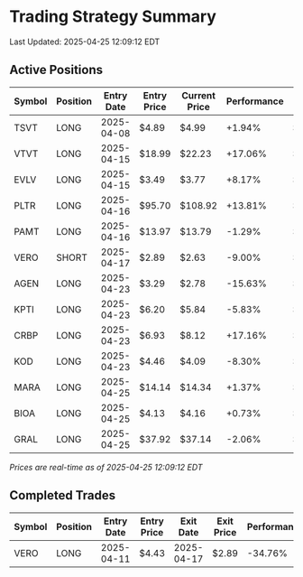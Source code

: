 # Trading Strategy Summary

Last Updated: 2025-04-25 12:09:12 EDT

## Active Positions

| Symbol | Position | Entry Date | Entry Price | Current Price | Performance | P/L per Share |
|--------|----------|------------|-------------|---------------|-------------|--------------|
| TSVT | LONG | 2025-04-08 | $4.89 | $4.99 | +1.94% | $+0.10 |
| VTVT | LONG | 2025-04-15 | $18.99 | $22.23 | +17.06% | $+3.24 |
| EVLV | LONG | 2025-04-15 | $3.49 | $3.77 | +8.17% | $+0.28 |
| PLTR | LONG | 2025-04-16 | $95.70 | $108.92 | +13.81% | $+13.22 |
| PAMT | LONG | 2025-04-16 | $13.97 | $13.79 | -1.29% | $-0.18 |
| VERO | SHORT | 2025-04-17 | $2.89 | $2.63 | -9.00% | $-0.26 |
| AGEN | LONG | 2025-04-23 | $3.29 | $2.78 | -15.63% | $-0.52 |
| KPTI | LONG | 2025-04-23 | $6.20 | $5.84 | -5.83% | $-0.36 |
| CRBP | LONG | 2025-04-23 | $6.93 | $8.12 | +17.16% | $+1.19 |
| KOD | LONG | 2025-04-23 | $4.46 | $4.09 | -8.30% | $-0.37 |
| MARA | LONG | 2025-04-25 | $14.14 | $14.34 | +1.37% | $+0.19 |
| BIOA | LONG | 2025-04-25 | $4.13 | $4.16 | +0.73% | $+0.03 |
| GRAL | LONG | 2025-04-25 | $37.92 | $37.14 | -2.06% | $-0.78 |

*Prices are real-time as of 2025-04-25 12:09:12 EDT*

## Completed Trades

| Symbol | Position | Entry Date | Entry Price | Exit Date | Exit Price | Performance |
|--------|----------|------------|-------------|-----------|------------|-------------|
| VERO | LONG | 2025-04-11 | $4.43 | 2025-04-17 | $2.89 | -34.76% |